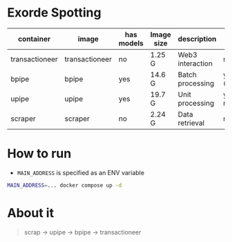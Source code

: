 # Exorde Spotting

| container | image | has models | Image size | description | GPU Support |
| --- | --- | --- | --- | --- | --- |
| transactioneer | transactioneer | no | 1.25 G | Web3 interaction | not required |
| bpipe | bpipe | yes | 14.6 G | Batch processing | yes (recomended) |
| upipe | upipe | yes | 19.7 G | Unit processing | yes (not recomended) |
| scraper | scraper | no | 2.24 G | Data retrieval | not required |



# How to run

- `MAIN_ADDRESS` is specified as an ENV variable

```bash
MAIN_ADDRESS=... docker compose up -d
```

# About it
> scrap -> upipe -> bpipe -> transactioneer
